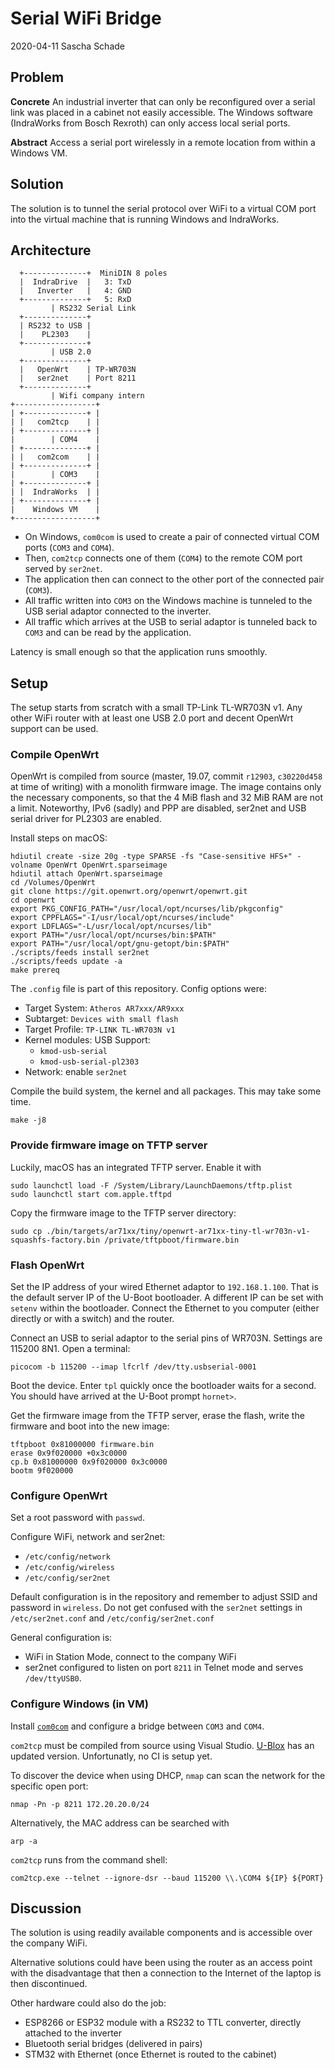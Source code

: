 # Serial WiFi Bridge

2020-04-11 Sascha Schade

## Problem

**Concrete** An industrial inverter that can only be reconfigured over a
serial link was placed in a cabinet not easily accessible. The Windows
software (IndraWorks from Bosch Rexroth) can only access local serial ports.

**Abstract** Access a serial port wirelessly in a remote location from within
a Windows VM.

## Solution

The solution is to tunnel the serial protocol over WiFi to a virtual COM port
into the virtual machine that is running Windows and IndraWorks.

## Architecture

```
  +--------------+  MiniDIN 8 poles
  |  IndraDrive  |   3: TxD
  |   Inverter   |   4: GND
  +--------------+   5: RxD
         | RS232 Serial Link
  +--------------+
  | RS232 to USB |
  |    PL2303    |
  +--------------+
         | USB 2.0
  +--------------+
  |   OpenWrt    | TP-WR703N
  |   ser2net    | Port 8211
  +--------------+
         | Wifi company intern
+------------------+
| +--------------+ |
| |   com2tcp    | |
| +--------------+ |
|        | COM4    |
| +--------------+ |
| |   com2com    | |
| +--------------+ |
|        | COM3    |
| +--------------+ |
| |  IndraWorks  | |
| +--------------+ |
|    Windows VM    |
+------------------+
```

* On Windows, `com0com` is used to create a pair of connected virtual COM
  ports (`COM3` and `COM4`).
* Then, `com2tcp` connects one of them (`COM4`) to the remote COM port served
  by `ser2net`.
* The application then can connect to the other port of the connected pair
  (`COM3`).
* All traffic written into `COM3` on the Windows machine is tunneled to the
  USB serial adaptor connected to the inverter.
* All traffic which arrives at the USB to serial adaptor is tunneled back to
  `COM3` and can be read by the application.

Latency is small enough so that the application runs smoothly.

## Setup

The setup starts from scratch with a small TP-Link TL-WR703N v1. Any other
WiFi router with at least one USB 2.0 port and decent OpenWrt support can be
used.

### Compile OpenWrt

OpenWrt is compiled from source (master, 19.07, commit `r12903`, `c30220d458`
at time of writing) with a monolith firmware image. The image contains only
the necessary components, so that the 4 MiB flash and 32 MiB RAM are not a
limit. Noteworthy, IPv6 (sadly) and PPP are disabled, ser2net and USB serial
driver for PL2303 are enabled.

Install steps on macOS:

```
hdiutil create -size 20g -type SPARSE -fs "Case-sensitive HFS+" -volname OpenWrt OpenWrt.sparseimage
hdiutil attach OpenWrt.sparseimage
cd /Volumes/OpenWrt
git clone https://git.openwrt.org/openwrt/openwrt.git
cd openwrt
export PKG_CONFIG_PATH="/usr/local/opt/ncurses/lib/pkgconfig"
export CPPFLAGS="-I/usr/local/opt/ncurses/include"
export LDFLAGS="-L/usr/local/opt/ncurses/lib"
export PATH="/usr/local/opt/ncurses/bin:$PATH"
export PATH="/usr/local/opt/gnu-getopt/bin:$PATH"
./scripts/feeds install ser2net
./scripts/feeds update -a
make prereq
```

The `.config` file is part of this repository. Config options were:

* Target System: `Atheros AR7xxx/AR9xxx`
* Subtarget: `Devices with small flash`
* Target Profile: `TP-LINK TL-WR703N v1`
* Kernel modules: USB Support:
  - `kmod-usb-serial`
  - `kmod-usb-serial-pl2303`
* Network: enable `ser2net`

Compile the build system, the kernel and all packages. This may take some time.

```
make -j8
```

### Provide firmware image on TFTP server

Luckily, macOS has an integrated TFTP server. Enable it with

```
sudo launchctl load -F /System/Library/LaunchDaemons/tftp.plist
sudo launchctl start com.apple.tftpd
```

Copy the firmware image to the TFTP server directory:

```
sudo cp ./bin/targets/ar71xx/tiny/openwrt-ar71xx-tiny-tl-wr703n-v1-squashfs-factory.bin /private/tftpboot/firmware.bin
```

### Flash OpenWrt

Set the IP address of your wired Ethernet adaptor to `192.168.1.100`. That is
the default server IP of the U-Boot bootloader. A different IP can be set with
`setenv` within the bootloader. Connect the Ethernet to you computer (either
directly or with a switch) and the router.

Connect an USB to serial adaptor to the serial pins of WR703N. Settings are
115200 8N1. Open a terminal:

```
picocom -b 115200 --imap lfcrlf /dev/tty.usbserial-0001
```

Boot the device. Enter `tpl` quickly once the bootloader waits for a second.
You should have arrived at the U-Boot prompt `hornet>`.

Get the firmware image from the TFTP server, erase the flash, write the
firmware and boot into the new image:

```
tftpboot 0x81000000 firmware.bin
erase 0x9f020000 +0x3c0000
cp.b 0x81000000 0x9f020000 0x3c0000
bootm 9f020000
```

### Configure OpenWrt

Set a root password with `passwd`.

Configure WiFi, network and ser2net:

* `/etc/config/network`
* `/etc/config/wireless`
* `/etc/config/ser2net`

Default configuration is in the repository and remember to adjust SSID and
password in `wireless`. Do not get confused with the `ser2net` settings in
`/etc/ser2net.conf` and `/etc/config/ser2net.conf`

General configuration is:

* WiFi in Station Mode, connect to the company WiFi
* ser2net configured to listen on port `8211` in Telnet mode and serves
  `/dev/ttyUSB0`.

### Configure Windows (in VM)

Install [`com0com`](https://github.com/Raggles/com0com/releases) and configure
a bridge between `COM3` and `COM4`.

`com2tcp` must be compiled from source using Visual Studio.
[U-Blox](https://github.com/u-blox/com2tcp) has an updated version.
Unfortunatly, no CI is setup yet.

To discover the device when using DHCP, `nmap` can scan the network for the
specific open port:

```
nmap -Pn -p 8211 172.20.20.0/24
```
Alternatively, the MAC address can be searched with
```
arp -a
```


`com2tcp` runs from the command shell:

```
com2tcp.exe --telnet --ignore-dsr --baud 115200 \\.\COM4 ${IP} ${PORT}
```

## Discussion

The solution is using readily available components and is accessible over the
company WiFi.

Alternative solutions could have been using the router as an access point with
the disadvantage that then a connection to the Internet of the laptop is then
discontinued.

Other hardware could also do the job:

* ESP8266 or ESP32 module with a RS232 to TTL converter, directly attached to
  the inverter
* Bluetooth serial bridges (delivered in pairs)
* STM32 with Ethernet (once Ethernet is routed to the cabinet)

